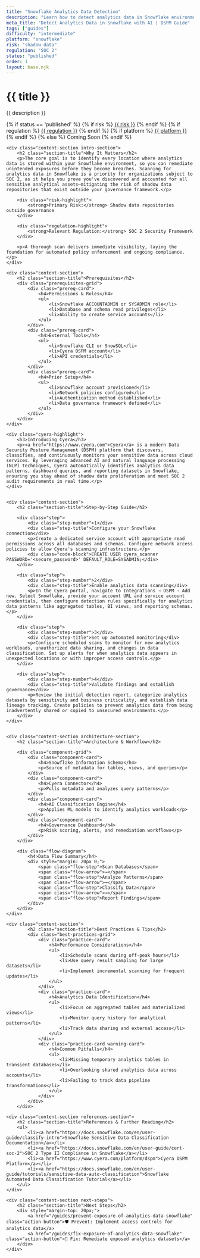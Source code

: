 ```yaml
---
title: "Snowflake Analytics Data Detection"
description: "Learn how to detect analytics data in Snowflake environments. Follow step-by-step guidance for SOC 2 compliance."
meta_title: "Detect Analytics Data in Snowflake with AI | DSPM Guide"
tags: ["guides"]
difficulty: "intermediate"
platform: "snowflake"
risk: "shadow data"
regulation: "SOC 2"
status: "published"
order: 1
layout: base.njk
---
```


<div class="container">
    <div class="header">
        <h1>{{ title }}</h1>
        <p>{{ description }}</p>
        <div class="guide-tags-container">
			<div class="guide-tags-wrapper">
		    {% if status == 'published' %}
		        {% if risk %}
		        <a href="/risk/{{ risk | downcase | replace: ' ', '-' }}/" class="guide-tag risk">{{ risk }}</a>
		        {% endif %}
		        {% if regulation %}
		        <a href="/regulation/{{ regulation | downcase | replace: ' ', '-' }}/" class="guide-tag regulation">{{ regulation }}</a>
		        {% endif %}
		        {% if platform %}
		        <a href="/platforms/{{ platform | downcase | replace: ' ', '-' }}/" class="guide-tag platform">{{ platform }}</a>
		        {% endif %}
		    {% else %}
		        <span class="guide-tag coming-soon">Coming Soon</span>
		    {% endif %}
		</div>
		</div>
    </div>

    <div class="content-section intro-section">
        <h2 class="section-title">Why It Matters</h2>
        <p>The core goal is to identify every location where analytics data is stored within your Snowflake environment, so you can remediate unintended exposures before they become breaches. Scanning for analytics data in Snowflake is a priority for organizations subject to SOC 2, as it helps you prove you've discovered and accounted for all sensitive analytical assets—mitigating the risk of shadow data repositories that exist outside your governance framework.</p>
        
        <div class="risk-highlight">
            <strong>Primary Risk:</strong> Shadow data repositories outside governance
        </div>
        
        <div class="regulation-highlight">
            <strong>Relevant Regulation:</strong> SOC 2 Security Framework
        </div>
        
        <p>A thorough scan delivers immediate visibility, laying the foundation for automated policy enforcement and ongoing compliance.</p>
    </div>

    <div class="content-section">
        <h2 class="section-title">Prerequisites</h2>
        <div class="prerequisites-grid">
            <div class="prereq-card">
                <h4>Permissions & Roles</h4>
                <ul>
                    <li>Snowflake ACCOUNTADMIN or SYSADMIN role</li>
                    <li>Database and schema read privileges</li>
                    <li>Ability to create service accounts</li>
                </ul>
            </div>
            <div class="prereq-card">
                <h4>External Tools</h4>
                <ul>
                    <li>Snowflake CLI or SnowSQL</li>
                    <li>Cyera DSPM account</li>
                    <li>API credentials</li>
                </ul>
            </div>
            <div class="prereq-card">
                <h4>Prior Setup</h4>
                <ul>
                    <li>Snowflake account provisioned</li>
                    <li>Network policies configured</li>
                    <li>Authentication method established</li>
                    <li>Data governance framework defined</li>
                </ul>
            </div>
        </div>
    </div>
	
    <div class="cyera-highlight">
        <h3>Introducing Cyera</h3>
        <p><a href="https://www.cyera.com">Cyera</a> is a modern Data Security Posture Management (DSPM) platform that discovers, classifies, and continuously monitors your sensitive data across cloud services. By leveraging advanced AI and natural language processing (NLP) techniques, Cyera automatically identifies analytics data patterns, dashboard queries, and reporting datasets in Snowflake, ensuring you stay ahead of shadow data proliferation and meet SOC 2 audit requirements in real time.</p>
    </div>
	

    <div class="content-section">
        <h2 class="section-title">Step-by-Step Guide</h2>
        
        <div class="step">
            <div class="step-number">1</div>
            <div class="step-title">Configure your Snowflake connection</div>
            <p>Create a dedicated service account with appropriate read permissions across all databases and schemas. Configure network access policies to allow Cyera's scanning infrastructure.</p>
            <div class="code-block">CREATE USER cyera_scanner PASSWORD='<secure_password>' DEFAULT_ROLE=SYSADMIN;</div>
        </div>

        <div class="step">
            <div class="step-number">2</div>
            <div class="step-title">Enable analytics data scanning</div>
            <p>In the Cyera portal, navigate to Integrations → DSPM → Add new. Select Snowflake, provide your account URL and service account credentials, then configure detection rules specifically for analytics data patterns like aggregated tables, BI views, and reporting schemas.</p>
        </div>

        <div class="step">
            <div class="step-number">3</div>
            <div class="step-title">Set up automated monitoring</div>
            <p>Configure scheduled scans to monitor for new analytics workloads, unauthorized data sharing, and changes in data classification. Set up alerts for when analytics data appears in unexpected locations or with improper access controls.</p>
        </div>

        <div class="step">
            <div class="step-number">4</div>
            <div class="step-title">Validate findings and establish governance</div>
            <p>Review the initial detection report, categorize analytics datasets by sensitivity and business criticality, and establish data lineage tracking. Create policies to prevent analytics data from being inadvertently shared or copied to unsecured environments.</p>
        </div>
    </div>


    <div class="content-section architecture-section">
        <h2 class="section-title">Architecture & Workflow</h2>
        
        <div class="component-grid">
            <div class="component-card">
                <h4>Snowflake Information Schema</h4>
                <p>Source of metadata for tables, views, and queries</p>
            </div>
            <div class="component-card">
                <h4>Cyera Connector</h4>
                <p>Pulls metadata and analyzes query patterns</p>
            </div>
            <div class="component-card">
                <h4>AI Classification Engine</h4>
                <p>Applies ML models to identify analytics workloads</p>
            </div>
            <div class="component-card">
                <h4>Governance Dashboard</h4>
                <p>Risk scoring, alerts, and remediation workflows</p>
            </div>
        </div>

        <div class="flow-diagram">
            <h4>Data Flow Summary</h4>
            <div style="margin: 20px 0;">
                <span class="flow-step">Scan Databases</span>
                <span class="flow-arrow">→</span>
                <span class="flow-step">Analyze Patterns</span>
                <span class="flow-arrow">→</span>
                <span class="flow-step">Classify Data</span>
                <span class="flow-arrow">→</span>
                <span class="flow-step">Report Findings</span>
            </div>
        </div>
    </div>

	<div class="content-section">
	        <h2 class="section-title">Best Practices & Tips</h2>
	        <div class="best-practices-grid">
	            <div class="practice-card">
	                <h4>Performance Considerations</h4>
	                <ul>
	                    <li>Schedule scans during off-peak hours</li>
	                    <li>Use query result sampling for large datasets</li>
	                    <li>Implement incremental scanning for frequent updates</li>
	                </ul>
	            </div>
	            <div class="practice-card">
	                <h4>Analytics Data Identification</h4>
	                <ul>
	                    <li>Focus on aggregated tables and materialized views</li>
	                    <li>Monitor query history for analytical patterns</li>
	                    <li>Track data sharing and external access</li>
	                </ul>
	            </div>
	            <div class="practice-card warning-card">
	                <h4>Common Pitfalls</h4>
	                <ul>
	                    <li>Missing temporary analytics tables in transient databases</li>
	                    <li>Overlooking shared analytics data across accounts</li>
	                    <li>Failing to track data pipeline transformations</li>
	                </ul>
	            </div>
	        </div>
	    </div>

    <div class="content-section references-section">
        <h2 class="section-title">References & Further Reading</h2>
        <ul>
            <li><a href="https://docs.snowflake.com/en/user-guide/classify-intro">Snowflake Sensitive Data Classification Documentation</a></li>
            <li><a href="https://docs.snowflake.com/en/user-guide/cert-soc-2">SOC 2 Type II Compliance in Snowflake</a></li>
            <li><a href="https://www.cyera.com/platform/dspm">Cyera DSPM Platform</a></li>
            <li><a href="https://docs.snowflake.com/en/user-guide/tutorials/sensitive-data-auto-classification">Snowflake Automated Data Classification Tutorial</a></li>
        </ul>
    </div>

    <div class="content-section next-steps">
        <h2 class="section-title">Next Steps</h2>
        <div style="margin-top: 20px;">
            <a href="/guides/prevent-exposure-of-analytics-data-snowflake" class="action-button">🛡️ Prevent: Implement access controls for analytics data</a>
            <a href="/guides/fix-exposure-of-analytics-data-snowflake" class="action-button">🔧 Fix: Remediate exposed analytics datasets</a>
        </div>
    </div>
</div>
